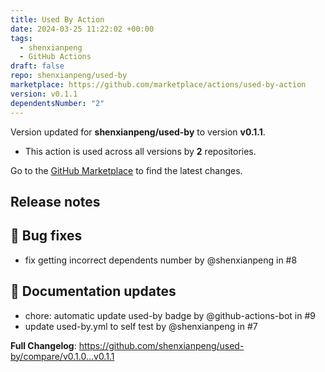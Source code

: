 ```yaml
---
title: Used By Action
date: 2024-03-25 11:22:02 +00:00
tags:
  - shenxianpeng
  - GitHub Actions
draft: false
repo: shenxianpeng/used-by
marketplace: https://github.com/marketplace/actions/used-by-action
version: v0.1.1
dependentsNumber: "2"
---
```



Version updated for **shenxianpeng/used-by** to version **v0.1.1**.
- This action is used across all versions by **2** repositories.

Go to the [GitHub Marketplace](https://github.com/marketplace/actions/used-by-action) to find the latest changes.

## Release notes

<!-- Optional: add a release summary here -->
## 🐛 Bug fixes

- fix getting incorrect dependents number by @shenxianpeng in #8

## 📝 Documentation updates

- chore: automatic update used-by badge by @github-actions-bot in #9
- update used-by.yml to self test by @shenxianpeng in #7

**Full Changelog**: https://github.com/shenxianpeng/used-by/compare/v0.1.0...v0.1.1

